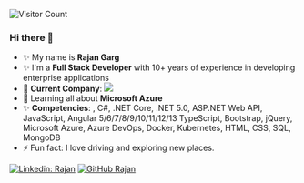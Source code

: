 ![Visitor Count](https://profile-counter.glitch.me/{Rajan2015}/count.svg)

### Hi there 👋

<!--
**Rajan2015/Rajan2015** is a ✨ _special_ ✨ repository because its `README.md` (this file) appears on your GitHub profile.

Here are some ideas to get you started:

- 🔭 I’m currently working on ...
- 🌱 I’m currently learning ...
- 👯 I’m looking to collaborate on ...
- 🤔 I’m looking for help with ...
- 💬 Ask me about ...
- 📫 How to reach me: ...
- 😄 Pronouns: ...
- ⚡ Fun fact: ...
-->



- ✨ My name is **Rajan Garg**
- ✨ I'm a **Full Stack Developer** with 10+ years of experience in developing enterprise applications
- 🏢 **Current Company**: <a href="https://www.bold.com"><img src="https://www.bold.com/wp-content/themes/centric-pro/images/new-design/bold-logo.svg"></a>
- 🌱 Learning all about **Microsoft Azure**
- ✨ **Competencies**: , C#, .NET Core, .NET 5.0, ASP.NET Web API, JavaScript, Angular 5/6/7/8/9/10/11/12/13 TypeScript, Bootstrap, jQuery, Microsoft Azure, Azure DevOps, Docker, Kubernetes, HTML, CSS, SQL, MongoDB
- ⚡️ Fun fact: I love driving and exploring new places.


[![Linkedin: Rajan](https://img.shields.io/badge/-Rajan-blue?style=flat-square&logo=Linkedin&logoColor=white&link=https://www.linkedin.com/in/rajan-garg-40a43245/)](https://www.linkedin.com/in/rajan-garg-40a43245/)
[![GitHub Rajan](https://img.shields.io/github/followers/Rajan2015?label=follow&style=social)](https://github.com/Rajan2015)
